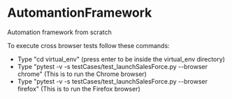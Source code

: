 # AutomantionFramework
Automation framework from scratch


To execute cross browser tests follow these commands:
- Type "cd virtual_env" (press enter to be inside the virtual_env directory)
- Type "pytest -v -s testCases/test_launchSalesForce.py --browser chrome" (This is to run the Chrome browser)
- Type "pytest -v -s testCases/test_launchSalesForce.py --browser firefox" (This is to run the Firefox browser)

